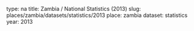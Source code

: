 type: na
title: Zambia / National Statistics (2013)
slug: places/zambia/datasets/statistics/2013
place: zambia
dataset: statistics
year: 2013
